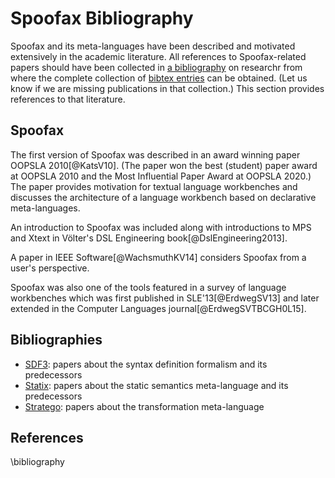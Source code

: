 # Spoofax Bibliography

Spoofax and its meta-languages have been described and motivated extensively in the academic literature.
All references to Spoofax-related papers should have been collected in [a bibliography](https://researchr.org/bibliography/metaborg-spoofax/publications) on researchr from where the complete collection of [bibtex entries](https://researchr.org/downloadbibtex/bibliography/metaborg-spoofax) can be obtained.
(Let us know if we are missing publications in that collection.)
This section provides references to that literature.

## Spoofax

The first version of Spoofax was described in an award winning paper OOPSLA 2010[@KatsV10].
(The paper won the best (student) paper award at OOPSLA 2010 and the Most Influential Paper Award at OOPSLA 2020.)
The paper provides motivation for textual language workbenches and discusses the architecture of a language workbench based on declarative meta-languages.

An introduction to Spoofax was included along with introductions to MPS and Xtext in Völter's DSL Engineering book[@DslEngineering2013].

A paper in IEEE Software[@WachsmuthKV14] considers Spoofax from a user's perspective.

Spoofax was also one of the tools featured in a survey of language workbenches which was first published in SLE'13[@ErdwegSV13] and later extended in the Computer Languages journal[@ErdwegSVTBCGH0L15].

## Bibliographies

- [SDF3](sdf3.md): papers about the syntax definition formalism and its predecessors
- [Statix](statix.md): papers about the static semantics meta-language and its predecessors
- [Stratego](stratego.md): papers about the transformation meta-language

## References

\bibliography
